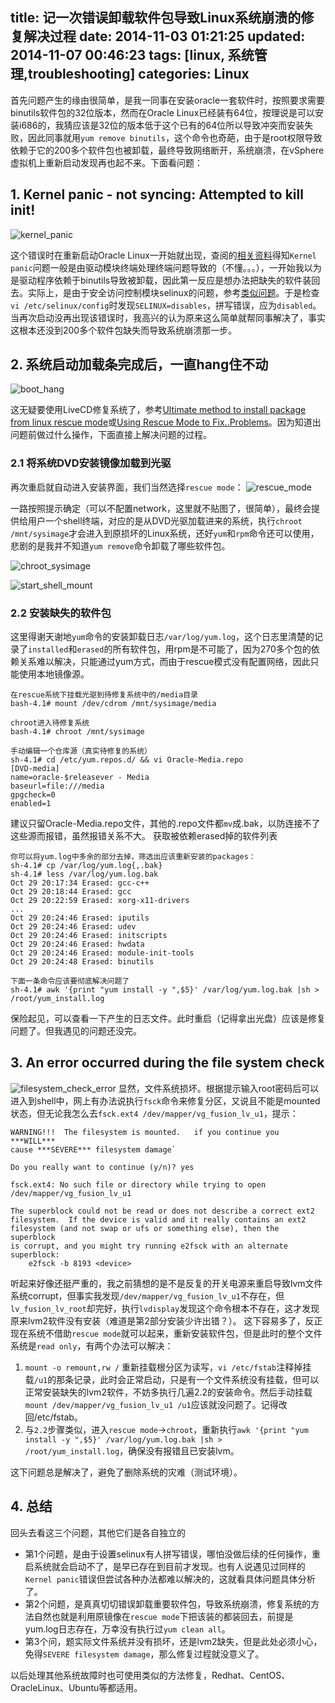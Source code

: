 title: 记一次错误卸载软件包导致Linux系统崩溃的修复解决过程
date: 2014-11-03 01:21:25
updated: 2014-11-07 00:46:23
tags: [linux, 系统管理,troubleshooting]
categories: Linux
---

首先问题产生的缘由很简单，是我一同事在安装oracle一套软件时，按照要求需要binutils软件包的32位版本，然而在Oracle Linux已经装有64位，按理说是可以安装i686的，我猜应该是32位的版本低于这个已有的64位所以导致冲突而安装失败，因此同事就用`yum remove binutils`，这个命令也奇葩，由于是root权限导致依赖于它的200多个软件包也被卸载，最终导致网络断开，系统崩溃，在vSphere虚拟机上重新启动发现再也起不来。下面看问题：
## 1. Kernel panic - not syncing: Attempted to kill init! ##
![kernel_panic][1]

<!-- more -->

这个错误时在重新启动Oracle Linux一开始就出现，查阅的[相关资料](http://blog.51osos.com/linux/linux-kernel-panic/)得知`Kernel panic`问题一般是由驱动模块终端处理终端问题导致的（不懂。。。），一开始我以为是驱动程序依赖于binutils导致被卸载，因此第一反应是想办法把缺失的软件装回去。实际上，是由于安全访问控制模块selinux的问题，参考[类似问题](http://stackoverflow.com/questions/12867591/how-to-solve-kernel-panic-not-syncing-attempted-to-kill-init-without-er)。于是检查`vi /etc/selinux/config`时发现`SELINUX=disables`，拼写错误，应为`disabled`。
当再次启动没再出现该错误时，我高兴的认为原来这么简单就帮同事解决了，事实这根本还没到200多个软件包缺失而导致系统崩溃那一步。

## 2. 系统启动加载条完成后，一直hang住不动 ##
![boot_hang][2]

这无疑要使用LiveCD修复系统了，参考[Ultimate method to install package from linux rescue mode](http://www.slashroot.in/ultimate-method-install-package-linux-rescue-mode)或[Using Rescue Mode to Fix..Problems](https://access.redhat.com/documentation/en-US/Red_Hat_Enterprise_Linux/6/html/Installation_Guide/rescuemode_drivers.html)。因为知道出问题前做过什么操作，下面直接上解决问题的过程。

### 2.1 将系统DVD安装镜像加载到光驱 ###
再次重启就自动进入安装界面，我们当然选择`rescue mode`：
![rescue_mode][3]

一路按照提示确定（可以不配置network，这里就不贴图了，很简单），最终会提供给用户一个shell终端，对应的是从DVD光驱加载进来的系统，执行`chroot /mnt/sysimage`才会进入到原损坏的Linux系统，还好`yum`和`rpm`命令还可以使用，悲剧的是我并不知道`yum remove`命令卸载了哪些软件包。


![chroot_sysimage][4]

![start_shell_mount][5]

### 2.2 安装缺失的软件包 ###
这里得谢天谢地`yum`命令的安装卸载日志`/var/log/yum.log`，这个日志里清楚的记录了`installed`和`erased`的所有软件包，用rpm是不可能了，因为270多个包的依赖关系难以解决，只能通过yum方式，而由于rescue模式没有配置网络，因此只能使用本地镜像源。
```
在rescue系统下挂载光驱到待修复系统中的/media目录
bash-4.1# mount /dev/cdrom /mnt/sysimage/media

chroot进入待修复系统
bash-4.1# chroot /mnt/sysimage

手动编辑一个仓库源（真实待修复的系统）
sh-4.1# cd /etc/yum.repos.d/ && vi Oracle-Media.repo
[DVD-media]
name=oracle-$releasever - Media
baseurl=file:///media
gpgcheck=0
enabled=1
```
建议只留Oracle-Media.repo文件，其他的.repo文件都`mv`成.bak，以防连接不了这些源而报错，虽然报错关系不大。
获取被依赖erased掉的软件列表
```
你可以将yum.log中多余的部分去掉，筛选出应该重新安装的packages：
sh-4.1# cp /var/log/yum.log{,.bak}
sh-4.1# less /var/log/yum.log.bak
Oct 29 20:17:34 Erased: gcc-c++
Oct 29 20:18:44 Erased: gcc
Oct 29 20:22:59 Erased: xorg-x11-drivers
...
Oct 29 20:24:46 Erased: iputils
Oct 29 20:24:46 Erased: udev
Oct 29 20:24:46 Erased: initscripts
Oct 29 20:24:46 Erased: hwdata
Oct 29 20:24:46 Erased: module-init-tools
Oct 29 20:24:48 Erased: binutils

下面一条命令应该要彻底解决问题了
sh-4.1# awk '{print "yum install -y ",$5}' /var/log/yum.log.bak |sh > /root/yum_install.log
```
保险起见，可以查看一下产生的日志文件。此时重启（记得拿出光盘）应该是修复问题了。但我遇见的问题还没完。

## 3. An error occurred during the file system check ##
![filesystem_check_error][6]
显然，文件系统损坏。根据提示输入root密码后可以进入到shell中，网上有办法说执行`fsck`命令来修复分区，又说且不能是mounted状态，但无论我怎么去`fsck.ext4 /dev/mapper/vg_fusion_lv_u1`，提示：
```
WARNING!!!  The filesystem is mounted.   if you continue you ***WILL*** 
cause ***SEVERE*** filesystem damage`

Do you really want to continue (y/n)? yes

fsck.ext4: No such file or directory while trying to open /dev/mapper/vg_fusion_lv_u1

The superblock could not be read or does not describe a correct ext2 
filesystem.  If the device is valid and it really contains an ext2 
filesystem (and not swap or ufs or something else), then the superblock 
is corrupt, and you might try running e2fsck with an alternate superblock:
    e2fsck -b 8193 <device>
```
听起来好像还挺严重的，我之前猜想的是不是反复的开关电源来重启导致lvm文件系统corrupt，但事实我发现`/dev/mapper/vg_fusion_lv_u1`不存在，但`lv_fusion_lv_root`却完好，执行`lvdisplay`发现这个命令根本不存在，这才发现原来lvm2软件没有安装（难道是第2部分安装少许出错？）。
这下容易多了，反正现在系统不借助`rescue mode`就可以起来，重新安装软件包，但是此时的整个文件系统是`read only`，有两个办法可以解决：

1. `mount -o remount,rw /`
重新挂载根分区为读写，`vi /etc/fstab`注释掉挂载`/u1`的那条记录，此时会正常启动，只是有一个文件系统没有挂载，但可以正常安装缺失的lvm2软件，不妨多执行几遍2.2的安装命令。然后手动挂载`mount /dev/mapper/vg_fusion_lv_u1 /u1`应该就没问题了。记得改回/etc/fstab。
2. 与`2.2`步骤类似，进入`rescue mode`→`chroot`，重新执行`awk '{print "yum install -y ",$5}' /var/log/yum.log.bak |sh > /root/yum_install.log`，确保没有报错且已安装lvm。

这下问题总是解决了，避免了删除系统的灾难（测试环境）。

## 4. 总结 ##
回头去看这三个问题，其他它们是各自独立的

- 第1个问题，是由于设置selinux有人拼写错误，哪怕没做后续的任何操作，重启系统就会启动不了，是早已存在到目前才发现。也有人说遇见过同样的`Kernel panic`错误但尝试各种办法都难以解决的，这就看具体问题具体分析了。
- 第2个问题，是真真切切错误卸载重要软件包，导致系统崩溃，修复系统的方法自然也就是利用原镜像在`rescue mode`下把该装的都装回去，前提是yum.log日志存在，万幸没有执行过`yum clean all`。
- 第3个问，题实际文件系统并没有损坏，还是lvm2缺失，但是此处必须小心，免得`SEVERE filesystem damage`，那么修复过程就没意义了。

以后处理其他系统故障时也可使用类似的方法修复，Redhat、CentOS、OracleLinux、Ubuntu等都适用。


  [1]: http://sean-images.qiniudn.com/kernel-panic.png
  [2]: http://sean-images.qiniudn.com/boot_up_fail.png
  [3]: http://sean-images.qiniudn.com/rescue_mode.png
  [4]: http://sean-images.qiniudn.com/chroot_sysimage.png
  [5]: http://sean-images.qiniudn.com/start_shell_mount.png
  [6]: http://sean-images.qiniudn.com/file_system_check.png